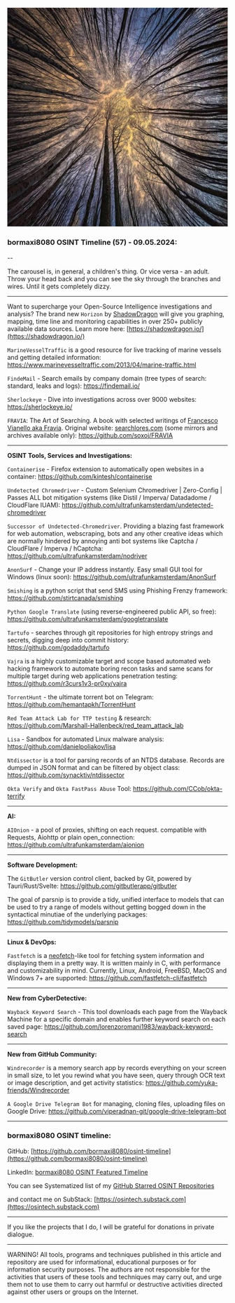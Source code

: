 ![alt text](img/57.jpg)

### bormaxi8080 OSINT Timeline (57) - 09.05.2024:

--

The carousel is, in general, a children's thing. Or vice versa - an adult. Throw your head back and you can see the sky through the branches and wires. Until it gets completely dizzy.

----

Want to supercharge your Open-Source Intelligence investigations and analysis? The brand new ```Horizon``` by [ShadowDragon](https://www.linkedin.com/company/shadowdragon/) will give you graphing, mapping, time line and monitoring capabilities in over 250+ publicly available data sources. Learn more here: [https://shadowdragon.io/](https://shadowdragon.io/)

```MarineVesselTraffic``` is a good resource for live tracking of marine vessels and getting detailed information: https://www.marinevesseltraffic.com/2013/04/marine-traffic.html

```FindeMail``` - Search emails by company domain (tree types of search: standard, leaks and logs): https://findemail.io/

```Sherlockeye``` - Dive into investigations across over 9000 websites: https://sherlockeye.io/

```FRAVIA```: The Art of Searching. A book with selected writings of [Francesco Vianello aka Fravia](https://en.wikipedia.org/wiki/Fravia). Original website: [searchlores.com](https://web.archive.org/web/20191022173743/http://search.lores.eu/indexo.htm) (some mirrors and archives available only): https://github.com/soxoj/FRAVIA

----

**OSINT Tools, Services and Investigations:**

```Containerise``` - Firefox extension to automatically open websites in a container: https://github.com/kintesh/containerise

```Undetected Chromedriver``` - Custom Selenium Chromedriver | Zero-Config | Passes ALL bot mitigation systems (like Distil / Imperva/ Datadadome / CloudFlare IUAM): https://github.com/ultrafunkamsterdam/undetected-chromedriver

```Successor of Undetected-Chromedriver```. Providing a blazing fast framework for web automation, webscraping, bots and any other creative ideas which are normally hindered by annoying anti bot systems like Captcha / CloudFlare / Imperva / hCaptcha: https://github.com/ultrafunkamsterdam/nodriver

```AnonSurf``` - Change your IP address instantly. Easy small GUI tool for Windows (linux soon): https://github.com/ultrafunkamsterdam/AnonSurf

```Smishing``` is a python script that send SMS using Phishing Frenzy framework: https://github.com/stirtcanada/smishing

```Python Google Translate``` (using reverse-engineered public API, so free): https://github.com/ultrafunkamsterdam/googletranslate

```Tartufo``` - searches through git repositories for high entropy strings and secrets, digging deep into commit history: https://github.com/godaddy/tartufo

```Vajra``` is a highly customizable target and scope based automated web hacking framework to automate boring recon tasks and same scans for multiple target during web applications penetration testing: https://github.com/r3curs1v3-pr0xy/vajra

```TorrentHunt``` - the ultimate torrent bot on Telegram: https://github.com/hemantapkh/TorrentHunt

```Red Team Attack Lab for TTP testing``` & research: https://github.com/Marshall-Hallenbeck/red_team_attack_lab

```Lisa``` - Sandbox for automated Linux malware analysis: https://github.com/danielpoliakov/lisa

```Ntdissector``` is a tool for parsing records of an NTDS database. Records are dumped in JSON format and can be filtered by object class: https://github.com/synacktiv/ntdissector

```Okta Verify``` and ```Okta FastPass Abuse``` Tool: https://github.com/CCob/okta-terrify

----

**AI:**

```AIOnion``` - a pool of proxies, shifting on each request. compatible with Requests, Aiohttp or plain open_connection: https://github.com/ultrafunkamsterdam/aionion

---

**Software Development:**

The ```GitButler``` version control client, backed by Git, powered by Tauri/Rust/Svelte: https://github.com/gitbutlerapp/gitbutler

The goal of parsnip is to provide a tidy, unified interface to models that can be used to try a range of models without getting bogged down in the syntactical minutiae of the underlying packages: https://github.com/tidymodels/parsnip

----

**Linux & DevOps:**

```Fastfetch``` is a [neofetch](https://github.com/dylanaraps/neofetch)-like tool for fetching system information and displaying them in a pretty way. It is written mainly in C, with performance and customizability in mind. Currently, Linux, Android, FreeBSD, MacOS and Windows 7+ are supported: https://github.com/fastfetch-cli/fastfetch

----

**New from CyberDetective:**

```Wayback Keyword Search``` - This tool downloads each page from the Wayback Machine for a specific domain and enables further keyword search on each saved page: https://github.com/lorenzoromani1983/wayback-keyword-search

----

**New from GitHub Community:**

```Windrecorder``` is a memory search app by records everything on your screen in small size, to let you rewind what you have seen, query through OCR text or image description, and get activity statistics: https://github.com/yuka-friends/Windrecorder

```A Google Drive Telegram Bot``` for managing, cloning files, uploading files on Google Drive: https://github.com/viperadnan-git/google-drive-telegram-bot

----
### bormaxi8080 OSINT timeline:

GitHub: [https://github.com/bormaxi8080/osint-timeline](https://github.com/bormaxi8080/osint-timeline)

LinkedIn: [bormaxi8080 OSINT Featured Timeline](https://www.linkedin.com/in/osintech/details/featured/)

You can see Systematized list of my [GitHub Starred OSINT Repositories](https://github.com/bormaxi8080/osint-repos-list)

and contact me on SubStack: [https://osintech.substack.com](https://osintech.substack.com)

----

If you like the projects that I do, I will be grateful for donations in private dialogue.

----

WARNING! All tools, programs and techniques published in this article and repository are used for informational, educational purposes or for information security purposes. The authors are not responsible for the activities that users of these tools and techniques may carry out, and urge them not to use them to carry out harmful or destructive activities directed against other users or groups on the Internet.